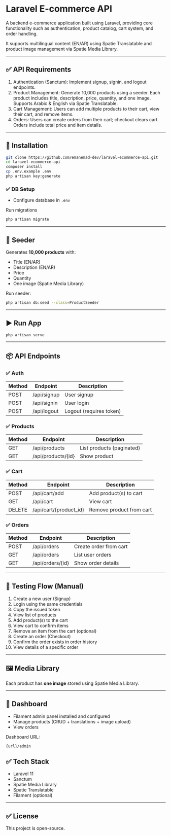 # Laravel E-commerce API

A backend e-commerce application built using Laravel, providing core functionality such as authentication, product catalog, cart system, and order handling.

It supports multilingual content (EN/AR) using Spatie Translatable and product image management via Spatie Media Library.

---

## ✅ API Requirements

1. Authentication (Sanctum): Implement signup, signin, and logout endpoints.
2. Product Management: Generate 10,000 products using a seeder. Each product includes title, description, price, quantity, and one image. Supports Arabic & English via Spatie Translatable.
3. Cart Management: Users can add multiple products to their cart, view their cart, and remove items.
4. Orders: Users can create orders from their cart; checkout clears cart. Orders include total price and item details.

---

## 🚀 Installation

```bash
git clone https://github.com/emanemad-dev/laravel-ecommerce-api.git
cd laravel-ecommerce-api
composer install
cp .env.example .env
php artisan key:generate
```

### ✅ DB Setup

* Configure database in `.env`

Run migrations

```bash
php artisan migrate
```

---

## 🌱 Seeder

Generates **10,000 products** with:

* Title (EN/AR)
* Description (EN/AR)
* Price
* Quantity
* One image (Spatie Media Library)

Run seeder:

```bash
php artisan db:seed --class=ProductSeeder
```

---

## ▶️ Run App

```bash
php artisan serve
```

---

## 📦 API Endpoints

### ✅ Auth

| Method | Endpoint    | Description             |
| ------ | ----------- | ----------------------- |
| POST   | /api/signup | User signup             |
| POST   | /api/signin | User login              |
| POST   | /api/logout | Logout (requires token) |

### ✅ Products

| Method | Endpoint           | Description               |
| ------ | ------------------ | ------------------------- |
| GET    | /api/products      | List products (paginated) |
| GET    | /api/products/{id} | Show product              |

### ✅ Cart

| Method | Endpoint               | Description              |
| ------ | ---------------------- | ------------------------ |
| POST   | /api/cart/add          | Add product(s) to cart   |
| GET    | /api/cart              | View cart                |
| DELETE | /api/cart/{product_id} | Remove product from cart |

### ✅ Orders

| Method | Endpoint         | Description            |
| ------ | ---------------- | ---------------------- |
| POST   | /api/orders      | Create order from cart |
| GET    | /api/orders      | List user orders       |
| GET    | /api/orders/{id} | Show order details     |

---

## 🧪 Testing Flow (Manual)

1. Create a new user (Signup)
2. Login using the same credentials
3. Copy the issued token
4. View list of products
5. Add product(s) to the cart
6. View cart to confirm items
7. Remove an item from the cart (optional)
8. Create an order (Checkout)
9. Confirm the order exists in order history
10. View details of a specific order

---

## 🖼️ Media Library

Each product has **one image** stored using Spatie Media Library.

---

## 🎁 Dashboard

* Filament admin panel installed and configured
* Manage products (CRUD + translations + image upload)
* View orders

Dashboard URL:

```
{url}/admin
```

## ✅ Tech Stack

* Laravel 11
* Sanctum
* Spatie Media Library
* Spatie Translatable
* Filament (optional)

---

## ✅ License

This project is open-source.

